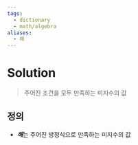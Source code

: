 ```yaml
---
tags:
  - dictionary
  - math/algebra
aliases:
  - 해
---
```

# Solution
> 주어진 조건을 모두 만족하는 미지수의 값
## 정의 
+ ***해***는 주어진 방정식으로 만족하는 미지수의 값